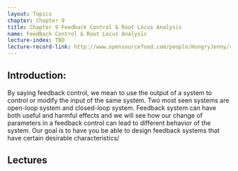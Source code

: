 ```yaml
---
layout: Topics
chapter: Chapter 9
title: Chapter 9 Feedback Control & Root Locus Analysis
name: FeedBack Control & Root Locus Analysis
lecture-index: TBD
lecture-record-link: http://www.opensourcefood.com/people/HungryJenny/recipes/soft-christmas-gingerbread-cookies
---
```

## Introduction: 
By saying feedback control, we mean to use the output of a system to control or modify the input of the same system. Two most seen systems are open-loop system and closed-loop system. Feedback system can have both useful and harmful effects and we will see how our change of parameters in a feedback control can lead to different behavior of the system. Our goal is to have you be able to design feedback systems that have certain desirable characteristics/

## Lectures